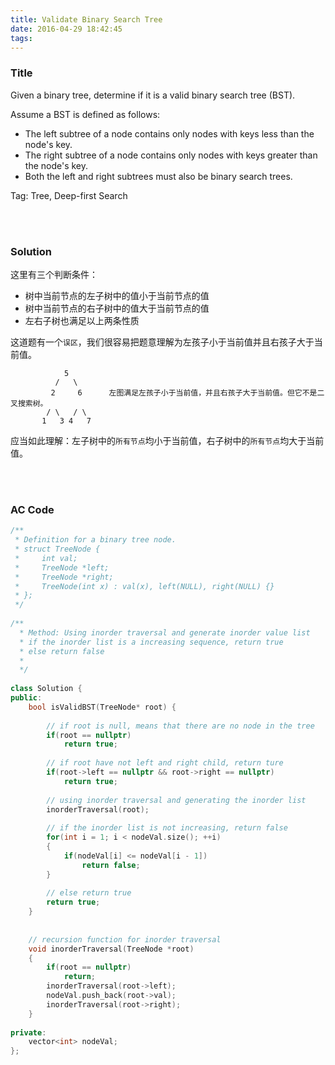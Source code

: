 ```yaml
---
title: Validate Binary Search Tree
date: 2016-04-29 18:42:45
tags:
---
```


### Title ###
Given a binary tree, determine if it is a valid binary search tree (BST).

Assume a BST is defined as follows:

* The left subtree of a node contains only nodes with keys less than the node's key.
* The right subtree of a node contains only nodes with keys greater than the node's key.
* Both the left and right subtrees must also be binary search trees.

Tag: Tree, Deep-first Search

<br/><br/>

### Solution ###
这里有三个判断条件：

* 树中当前节点的左子树中的值小于当前节点的值
* 树中当前节点的右子树中的值大于当前节点的值
* 左右子树也满足以上两条性质

这道题有一个`误区`，我们很容易把题意理解为左孩子小于当前值并且右孩子大于当前值。<br/>

                5
              /   \
             2     6      左图满足左孩子小于当前值，并且右孩子大于当前值。但它不是二叉搜索树。
            / \   / \
           1   3 4   7
应当如此理解：左子树中的`所有节点`均小于当前值，右子树中的`所有节点`均大于当前值。

<br/><br/>

### AC Code ###

```cpp
/**
 * Definition for a binary tree node.
 * struct TreeNode {
 *     int val;
 *     TreeNode *left;
 *     TreeNode *right;
 *     TreeNode(int x) : val(x), left(NULL), right(NULL) {}
 * };
 */
 
/**
  * Method: Using inorder traversal and generate inorder value list
  * if the inorder list is a increasing sequence, return true
  * else return false
  *
  */
 
class Solution {
public:
    bool isValidBST(TreeNode* root) {
    
        // if root is null, means that there are no node in the tree
        if(root == nullptr)
            return true;
        
        // if root have not left and right child, return ture
        if(root->left == nullptr && root->right == nullptr)
            return true;
        
        // using inorder traversal and generating the inorder list
        inorderTraversal(root);
        
        // if the inorder list is not increasing, return false
        for(int i = 1; i < nodeVal.size(); ++i)
        {
            if(nodeVal[i] <= nodeVal[i - 1])
                return false;
        }
        
        // else return true
        return true;
    }
    
    
    // recursion function for inorder traversal
    void inorderTraversal(TreeNode *root)
    {
        if(root == nullptr)
            return;
        inorderTraversal(root->left);
        nodeVal.push_back(root->val);
        inorderTraversal(root->right);
    }
    
private:
    vector<int> nodeVal;
};
```
